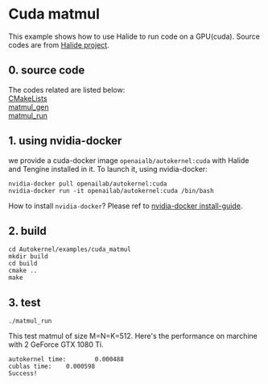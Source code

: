 # Cuda matmul
This example shows how to use Halide to run code on a GPU(cuda). Source codes are from [Halide project](https://github.com/halide/Halide).

## 0. source code  
The codes related are listed below:  
[CMakeLists](./cuda_matmul/CMakeLists.txt)  
[matmul_gen](./cuda_matmul/matmul_gen.cpp)   
[matmul_run](./cuda_matmul/matmul_run.cpp)  
  
## 1. using nvidia-docker
we provide a cuda-docker image `openaialb/autokernel:cuda` with Halide and Tengine installed in it. To launch it, using nvidia-docker:
```
nvidia-docker pull openailab/autokernel:cuda
nvidia-docker run -it openailab/autokernel:cuda /bin/bash
```
How to install `nvidia-docker`? Please ref to [nvidia-docker install-guide](https://docs.nvidia.com/datacenter/cloud-native/container-toolkit/install-guide.html#installing-on-ubuntu-and-debian).  

## 2. build
```
cd Autokernel/examples/cuda_matmul
mkdir build
cd build
cmake ..
make
```

## 3. test
```
./matmul_run
```
This test matmul of size M=N=K=512. Here's the performance on marchine with 2 GeForce GTX 1080 Ti.
```
autokernel time:        0.000488
cublas time:    0.000598
Success!
```
